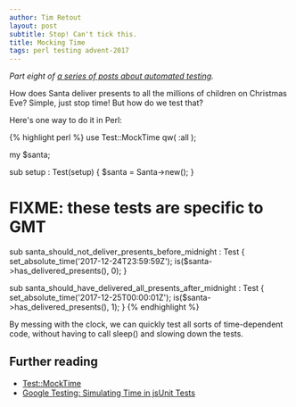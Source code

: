 ```yaml
---
author: Tim Retout
layout: post
subtitle: Stop! Can't tick this.
title: Mocking Time
tags: perl testing advent-2017
---
```


*Part eight of [a series of posts about automated
 testing](https://tech-blog.cv-library.co.uk/tags/#advent-2017-ref).*

How does Santa deliver presents to all the millions of children on
Christmas Eve?  Simple, just stop time!  But how do we test that?

Here's one way to do it in Perl:

{% highlight perl %}
use Test::MockTime qw( :all );

my $santa;

sub setup : Test(setup) {
    $santa = Santa->new();
}

# FIXME: these tests are specific to GMT
sub santa_should_not_deliver_presents_before_midnight : Test {
    set_absolute_time('2017-12-24T23:59:59Z');
    is($santa->has_delivered_presents(), 0);
}

sub santa_should_have_delivered_all_presents_after_midnight : Test {
    set_absolute_time('2017-12-25T00:00:01Z');
    is($santa->has_delivered_presents(), 1);
}
{% endhighlight %}

By messing with the clock, we can quickly test all sorts of
time-dependent code, without having to call sleep() and slowing down
the tests.

## Further reading

- [Test::MockTime](https://metacpan.org/pod/Test::MockTime)
- [Google Testing: Simulating Time in jsUnit Tests](https://testing.googleblog.com/2007/03/javascript-simulating-time-in-jsunit.html)
